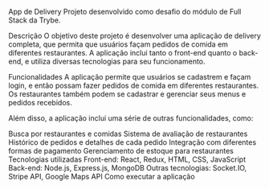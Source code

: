 App de Delivery
Projeto desenvolvido como desafio do módulo de Full Stack da Trybe.

Descrição
O objetivo deste projeto é desenvolver uma aplicação de delivery completa, que permita que usuários façam pedidos de comida em diferentes restaurantes. A aplicação inclui tanto o front-end quanto o back-end, e utiliza diversas tecnologias para seu funcionamento.

Funcionalidades
A aplicação permite que usuários se cadastrem e façam login, e então possam fazer pedidos de comida em diferentes restaurantes. Os restaurantes também podem se cadastrar e gerenciar seus menus e pedidos recebidos.

Além disso, a aplicação inclui uma série de outras funcionalidades, como:

Busca por restaurantes e comidas
Sistema de avaliação de restaurantes
Histórico de pedidos e detalhes de cada pedido
Integração com diferentes formas de pagamento
Gerenciamento de estoque para restaurantes
Tecnologias utilizadas
Front-end: React, Redux, HTML, CSS, JavaScript
Back-end: Node.js, Express.js, MongoDB
Outras tecnologias: Socket.IO, Stripe API, Google Maps API
Como executar a aplicação
